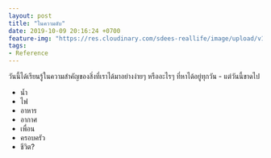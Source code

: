 ```yaml
---
layout: post
title: "ในความดับ"
date: 2019-10-09 20:16:24 +0700
feature-img: "https://res.cloudinary.com/sdees-reallife/image/upload/v1555658919/sample_feature_img.png"
tags:
- Reference
---
```

วันนี้ได้เรียนรู้ในความสำคัญของสิ่งที่เราได้มาอย่างง่ายๆ หรืออะไรๆ ที่หาได้อยู่ทุกวัน - แต่วันนี้ขาดไป

- น้ำ
- ไฟ
- อาหาร
- อากาศ
- เพื่อน
- ครอบครัว
- ชีวิต?
